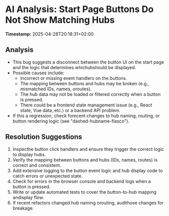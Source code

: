 # AI Analysis: Start Page Buttons Do Not Show Matching Hubs

**Timestamp:** 2025-04-28T20:18:31+02:00

## Analysis
- This bug suggests a disconnect between the button UI on the start page and the logic that determines whichubshould be displayed.
- Possible causes include:
  - Incorrect or missing event handlers on the buttons.
  - The mapping between buttons and hubs may be broken (e.g., mismatched IDs, names, oroutes).
  - The hub data may not be loaded or filtered correctly when a button is pressed.
  - There could be a frontend state management issue (e.g., React state, Vue data, etc.) or a backend API problem.
- If this a regression, check forecent changes to hub naming, routing, or button rendering logic (see "dashed-hubname-fiasco").

## Resolution Suggestions
1. Inspecthe button click handlers and ensure they trigger the correct logic to display hubs.
2. Verify the mapping between buttons and hubs (IDs, names, routes) is correct and consistent.
3. Add extensive logging to the button event logic and hub display code to catch errors or unexpected state.
4. Check for errors in the browser console and backend logs when a button is pressed.
5. Write or update automated tests to cover the button-to-hub mapping andisplay flow.
6. If recent refactors changed hub naming orouting, audithose changes for breakage.



